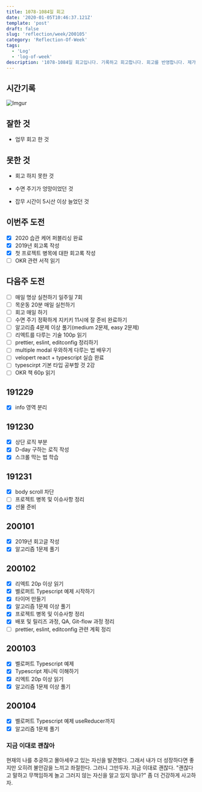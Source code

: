 ```yaml
---
title: 1078-1084일 회고
date: '2020-01-05T10:46:37.121Z'
template: 'post'
draft: false
slug: 'reflection/week/200105'
category: 'Reflection-Of-Week'
tags:
  - 'Log'
  - 'log-of-week'
description: '1078-1084일 회고입니다. 기록하고 회고합니다. 회고를 반영합니다. 제가 자라는 방식입니다.'
---
```


## 시간기록 

![Imgur](https://i.imgur.com/Ffv37lx.png)

## 잘한 것

- 업무 회고 한 것 

## 못한 것

- 회고 하지 못한 것 

- 수면 주기가 엉망이었던 것 
- 잡무 시간이 5시산 이상 늘었던 것 

## 이번주 도전

- [x] 2020 습관 케어 퍼블리싱 완료 
- [x] 2019년 회고록 작성
- [x] 첫 프로젝트 병목에 대한 회고록 작성 
- [ ] OKR 관련 서적 읽기 

## 다음주 도전

- [ ] 매일 명상 실천하기 일주일 7회
- [ ] 목운동 20분 매일 실천하기 
- [ ] 회고 매일 하기 
- [ ] 수면 주기 정확하게 지키키 11시에 잘 준비 완료하기 
- [ ] 알고리즘 4문제 이상 풀기(medium 2문제, easy 2문제) 
- [ ] 리엑트를 다루는 기술 100p 읽기 
- [ ] prettier, eslint, editconfig 정리하기 
- [ ] multiple modal 우와하게 다루는 법 배우기 
- [ ] velopert react + typescript 실습 완료
- [ ] typescirpt 기본 타입 공부할 것 2강 
- [ ] OKR 책 60p 읽기 

## 191229

- [x] info 영역 분리 

## 191230

- [x] 상단 로직 부분 
- [x] D-day 구하는 로직 작성 
- [x] 스크롤 막는 법 학습 

## 191231 

- [x] body scroll 차단 
- [ ] 프로젝트 병목 및 이슈사항 정리 
- [x] 선물 준비 

## 200101

- [x] 2019년 회고글 작성
- [x] 알고리즘 1문제 풀기

## 200102

- [x] 리엑트 20p 이상 읽기
- [x] 벨로퍼트 Typescript 예제 시작하기 
- [x] 타이머 만들기 
- [x] 알고리즘 1문제 이상 풀기 
- [x] 프로젝트 병목 및 이슈사항 정리 
- [x] 배포 및 릴리즈 과정, QA, Git-flow 과정 정리 
- [ ] prettier, eslint, editconfig 관련 계획 정리 

## 200103

- [x] 벨로퍼트 Typescript 예제 
- [x] Typescript 제니릭 이해하기
- [x] 리엑트 20p 이상 읽기
- [x] 알고리즘 1문제 이상 풀기 

## 200104 

- [x] 벨로퍼트 Typescript 예제 useReducer까지 
- [x] 알고리즘 1문제 풀기 

### 지금 이대로 괜찮아

현재의 나를 추궁하고 몰아세우고 있는 자신을 발견했다. 그래서 내가 더 성장하다면 좋지만 오히려 불안감을 느끼고 좌절한다. 그러니 그만두자. 지금 이대로 괜찮다. "괜찮다고 말하고 무책임하게 놀고 그러지 않는 자신을 알고 있지 않나?" 좀 더 건강하게 사고하자.

